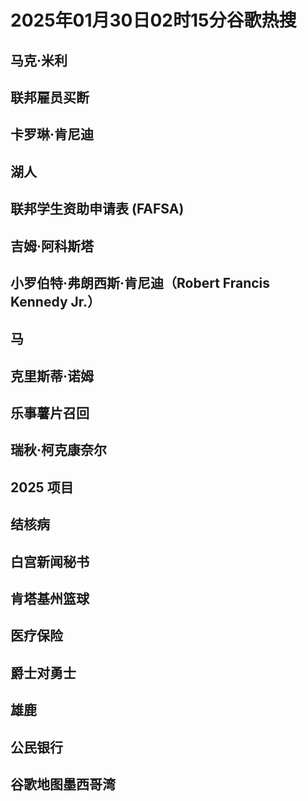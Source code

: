 # 2025年01月30日02时15分谷歌热搜

## 马克·米利

## 联邦雇员买断

## 卡罗琳·肯尼迪

## 湖人

## 联邦学生资助申请表 (FAFSA)

## 吉姆·阿科斯塔

## 小罗伯特·弗朗西斯·肯尼迪（Robert Francis Kennedy Jr.）

## 马

## 克里斯蒂·诺姆

## 乐事薯片召回

## 瑞秋·柯克康奈尔

## 2025 项目

## 结核病

## 白宫新闻秘书

## 肯塔基州篮球

## 医疗保险

## 爵士对勇士

## 雄鹿

## 公民银行

## 谷歌地图墨西哥湾

